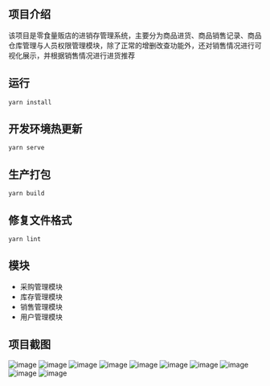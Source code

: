 ## 项目介绍
该项目是零食量贩店的进销存管理系统，主要分为商品进货、商品销售记录、商品仓库管理与人员权限管理模块，除了正常的增删改查功能外，还对销售情况进行可视化展示，并根据销售情况进行进货推荐

## 运行
```
yarn install
```

## 开发环境热更新
```
yarn serve
```

## 生产打包
```
yarn build
```

## 修复文件格式
```
yarn lint
```

## 模块
- 采购管理模块
- 库存管理模块
- 销售管理模块
- 用户管理模块

## 项目截图
![image](https://github.com/chxgyN/shop-admin-frontend/blob/main/img/QQ%E6%88%AA%E5%9B%BE20230428105112.png)
![image](https://github.com/chxgyN/shop-admin-frontend/blob/main/img/QQ%E6%88%AA%E5%9B%BE20230428105152.png)
![image](https://github.com/chxgyN/shop-admin-frontend/blob/main/img/QQ%E6%88%AA%E5%9B%BE20230428105212.png)
![image](https://github.com/chxgyN/shop-admin-frontend/blob/main/img/QQ%E6%88%AA%E5%9B%BE20230428105221.png)
![image](https://github.com/chxgyN/shop-admin-frontend/blob/main/img/QQ%E6%88%AA%E5%9B%BE20230428105233.png)
![image](https://github.com/chxgyN/shop-admin-frontend/blob/main/img/QQ%E6%88%AA%E5%9B%BE20230428105252.png)
![image](https://github.com/chxgyN/shop-admin-frontend/blob/main/img/QQ%E6%88%AA%E5%9B%BE20230428105304.png)
![image](https://github.com/chxgyN/shop-admin-frontend/blob/main/img/QQ%E6%88%AA%E5%9B%BE20230428105319.png)
![image](https://github.com/chxgyN/shop-admin-frontend/blob/main/img/QQ%E6%88%AA%E5%9B%BE20230428105340.png)
![image](https://github.com/chxgyN/shop-admin-frontend/blob/main/img/QQ%E6%88%AA%E5%9B%BE20230428105422.png)
